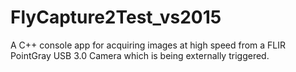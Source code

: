 # FlyCapture2Test_vs2015
A C++ console app for acquiring images at high speed from a FLIR PointGray USB 3.0 Camera which is being externally triggered. 
